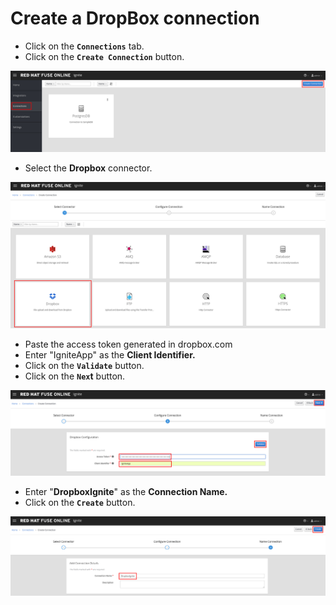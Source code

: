 # Create a DropBox connection

* Click on the **`Connections`** tab.
* Click on the **`Create Connection`** button.

![](../.gitbook/assets/image%20%2825%29.png)

* Select the **Dropbox** connector.

![](../.gitbook/assets/image%20%2899%29.png)

* Paste the access token generated in dropbox.com
* Enter "IgniteApp" as the **Client Identifier.**
* Click on the **`Validate`** button.
* Click on the **`Nex`t** button.

![](../.gitbook/assets/image%20%2812%29.png)

* Enter "**DropboxIgnite**" as the **Connection Name.**
* Click on the **`Create`** button.

![](../.gitbook/assets/image%20%28126%29.png)


